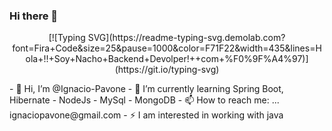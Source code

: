 ### Hi there 👋
<p align="center">
[![Typing SVG](https://readme-typing-svg.demolab.com?font=Fira+Code&size=25&pause=1000&color=F71F22&width=435&lines=Hola+!!+Soy+Nacho+Backend+Devolper!++com+%F0%9F%A4%97)](https://git.io/typing-svg)
</p>
- 👋 Hi, I’m @Ignacio-Pavone 
- 🌱 I’m currently learning Spring Boot, Hibernate - NodeJs - MySql - MongoDB
- 📫 How to reach me: ... ignaciopavone@gmail.com 
- ⚡ I am interested in working with java

